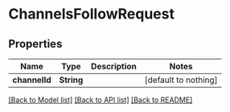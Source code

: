 # ChannelsFollowRequest


## Properties
Name | Type | Description | Notes
------------ | ------------- | ------------- | -------------
**channelId** | **String** |  | [default to nothing]


[[Back to Model list]](../README.md#models) [[Back to API list]](../README.md#api-endpoints) [[Back to README]](../README.md)


